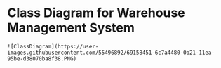   # Class Diagram for Warehouse Management System
  
    ![ClassDiagram](https://user-images.githubusercontent.com/55496892/69158451-6c7a4480-0b21-11ea-95be-d38070ba8f38.PNG)

